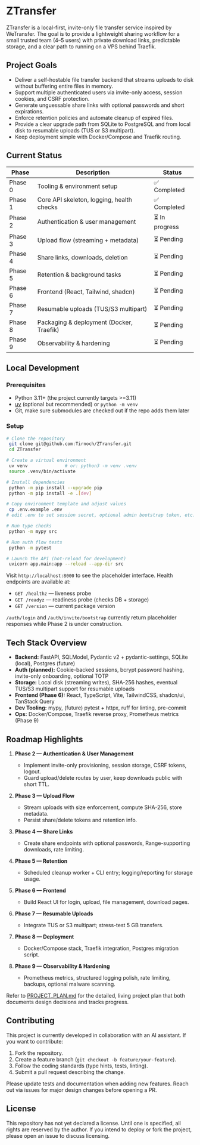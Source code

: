 # ZTransfer

ZTransfer is a local-first, invite-only file transfer service inspired by WeTransfer. The goal is to provide a lightweight sharing workflow for a small trusted team (4–5 users) with private download links, predictable storage, and a clear path to running on a VPS behind Traefik.

## Project Goals

- Deliver a self-hostable file transfer backend that streams uploads to disk without buffering entire files in memory.
- Support multiple authenticated users via invite-only access, session cookies, and CSRF protection.
- Generate unguessable share links with optional passwords and short expirations.
- Enforce retention policies and automate cleanup of expired files.
- Provide a clear upgrade path from SQLite to PostgreSQL and from local disk to resumable uploads (TUS or S3 multipart).
- Keep deployment simple with Docker/Compose and Traefik routing.

## Current Status

| Phase | Description | Status |
|-------|-------------|--------|
| Phase 0 | Tooling & environment setup | ✅ Completed |
| Phase 1 | Core API skeleton, logging, health checks | ✅ Completed |
| Phase 2 | Authentication & user management | ⏳ In progress |
| Phase 3 | Upload flow (streaming + metadata) | ⏳ Pending |
| Phase 4 | Share links, downloads, deletion | ⏳ Pending |
| Phase 5 | Retention & background tasks | ⏳ Pending |
| Phase 6 | Frontend (React, Tailwind, shadcn) | ⏳ Pending |
| Phase 7 | Resumable uploads (TUS/S3 multipart) | ⏳ Pending |
| Phase 8 | Packaging & deployment (Docker, Traefik) | ⏳ Pending |
| Phase 9 | Observability & hardening | ⏳ Pending |

## Local Development

### Prerequisites

- Python 3.11+ (the project currently targets >=3.11)
- [uv](https://github.com/astral-sh/uv) (optional but recommended) or `python -m venv`
- Git, make sure submodules are checked out if the repo adds them later

### Setup

```bash
# Clone the repository
 git clone git@github.com:Tirnoch/ZTransfer.git
 cd ZTransfer

# Create a virtual environment
 uv venv              # or: python3 -m venv .venv
 source .venv/bin/activate

# Install dependencies
 python -m pip install --upgrade pip
 python -m pip install -e .[dev]

# Copy environment template and adjust values
 cp .env.example .env
# edit .env to set session secret, optional admin bootstrap token, etc.

# Run type checks
 python -m mypy src

# Run auth flow tests
 python -m pytest

# Launch the API (hot-reload for development)
 uvicorn app.main:app --reload --app-dir src
```

Visit `http://localhost:8000` to see the placeholder interface. Health endpoints are available at:

- `GET /healthz` — liveness probe
- `GET /readyz` — readiness probe (checks DB + storage)
- `GET /version` — current package version

`/auth/login` and `/auth/invite/bootstrap` currently return placeholder responses while Phase 2 is under construction.

## Tech Stack Overview

- **Backend:** FastAPI, SQLModel, Pydantic v2 + pydantic-settings, SQLite (local), Postgres (future)
- **Auth (planned):** Cookie-backed sessions, bcrypt password hashing, invite-only onboarding, optional TOTP
- **Storage:** Local disk (streaming writes), SHA-256 hashes, eventual TUS/S3 multipart support for resumable uploads
- **Frontend (Phase 6):** React, TypeScript, Vite, TailwindCSS, shadcn/ui, TanStack Query
- **Dev Tooling:** mypy, (future) pytest + httpx, ruff for linting, pre-commit
- **Ops:** Docker/Compose, Traefik reverse proxy, Prometheus metrics (Phase 9)

## Roadmap Highlights

1. **Phase 2 — Authentication & User Management**
   - Implement invite-only provisioning, session storage, CSRF tokens, logout.
   - Guard upload/delete routes by user, keep downloads public with short TTL.

2. **Phase 3 — Upload Flow**
   - Stream uploads with size enforcement, compute SHA-256, store metadata.
   - Persist share/delete tokens and retention info.

3. **Phase 4 — Share Links**
   - Create share endpoints with optional passwords, Range-supporting downloads, rate limiting.

4. **Phase 5 — Retention**
   - Scheduled cleanup worker + CLI entry; logging/reporting for storage usage.

5. **Phase 6 — Frontend**
   - Build React UI for login, upload, file management, download pages.

6. **Phase 7 — Resumable Uploads**
   - Integrate TUS or S3 multipart; stress-test 5 GB transfers.

7. **Phase 8 — Deployment**
   - Docker/Compose stack, Traefik integration, Postgres migration script.

8. **Phase 9 — Observability & Hardening**
   - Prometheus metrics, structured logging polish, rate limiting, backups, optional malware scanning.

Refer to [PROJECT_PLAN.md](PROJECT_PLAN.md) for the detailed, living project plan that both documents design decisions and tracks progress.

## Contributing

This project is currently developed in collaboration with an AI assistant. If you want to contribute:

1. Fork the repository.
2. Create a feature branch (`git checkout -b feature/your-feature`).
3. Follow the coding standards (type hints, tests, linting).
4. Submit a pull request describing the change.

Please update tests and documentation when adding new features. Reach out via issues for major design changes before opening a PR.

## License

This repository has not yet declared a license. Until one is specified, all rights are reserved by the author. If you intend to deploy or fork the project, please open an issue to discuss licensing.
